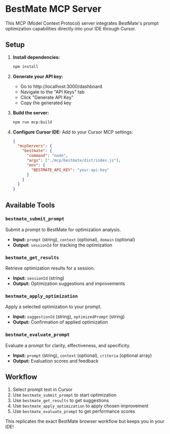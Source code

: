 # BestMate MCP Server

This MCP (Model Context Protocol) server integrates BestMate's prompt optimization capabilities directly into your IDE through Cursor.

## Setup

1. **Install dependencies:**
   ```bash
   npm install
   ```

2. **Generate your API key:**
   - Go to http://localhost:3000/dashboard
   - Navigate to the "API Keys" tab
   - Click "Generate API Key"
   - Copy the generated key

3. **Build the server:**
   ```bash
   npm run mcp:build
   ```

4. **Configure Cursor IDE:**
   Add to your Cursor MCP settings:
   ```json
   {
     "mcpServers": {
       "bestmate": {
         "command": "node",
         "args": ["./mcp/bestmate/dist/index.js"],
         "env": {
           "BESTMATE_API_KEY": "your-api-key"
         }
       }
     }
   }
   ```

## Available Tools

### `bestmate_submit_prompt`
Submit a prompt to BestMate for optimization analysis.
- **Input:** `prompt` (string), `context` (optional), `domain` (optional)
- **Output:** `sessionId` for tracking the optimization

### `bestmate_get_results`
Retrieve optimization results for a session.
- **Input:** `sessionId` (string)
- **Output:** Optimization suggestions and improvements

### `bestmate_apply_optimization`
Apply a selected optimization to your prompt.
- **Input:** `suggestionId` (string), `optimizedPrompt` (string)
- **Output:** Confirmation of applied optimization

### `bestmate_evaluate_prompt`
Evaluate a prompt for clarity, effectiveness, and specificity.
- **Input:** `prompt` (string), `context` (optional), `criteria` (optional array)
- **Output:** Evaluation scores and feedback

## Workflow

1. Select prompt text in Cursor
2. Use `bestmate_submit_prompt` to start optimization
3. Use `bestmate_get_results` to get suggestions
4. Use `bestmate_apply_optimization` to apply chosen improvement
5. Use `bestmate_evaluate_prompt` to get performance scores

This replicates the exact BestMate browser workflow but keeps you in your IDE!